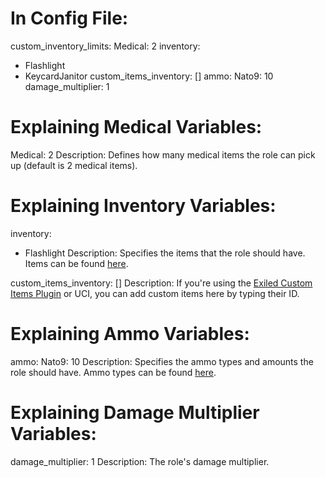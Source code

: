 # In Config File:
custom_inventory_limits:
  Medical: 2
inventory:
  - Flashlight
  - KeycardJanitor
custom_items_inventory: []
ammo:
  Nato9: 10
damage_multiplier: 1

# Explaining Medical Variables:

Medical: 2
Description: Defines how many medical items the role can pick up (default is 2 medical items).

# Explaining Inventory Variables:

inventory:
  - Flashlight
Description: Specifies the items that the role should have. Items can be found [here](https://github.com/Mega500201/UCSWiki/tree/main/UCR%20Wiki/Useful%20Information/Items).

custom_items_inventory: []
Description: If you're using the [Exiled Custom Items Plugin](https://github.com/Exiled-Team/CustomItems) or UCI, you can add custom items here by typing their ID.

# Explaining Ammo Variables:

ammo:
  Nato9: 10
Description: Specifies the ammo types and amounts the role should have. Ammo types can be found [here](https://github.com/Mega500201/UCSWiki/blob/main/UCR%20Wiki/Useful%20Information/Items/Ammo.yml).

# Explaining Damage Multiplier Variables:

damage_multiplier: 1
Description: The role's damage multiplier.
